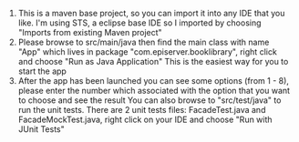 1. This is a maven base project, so you can import it into any IDE that you like. I'm using STS, a eclipse base IDE so I imported by choosing "Imports from existing Maven project"
2. Please browse to src/main/java then find the main class with name "App" which lives in package "com.episerver.booklibrary", right click and choose "Run as Java Application"
   This is the easiest way for you to start the app
3. After the app has been launched you can see some options (from 1 - 8), please enter the number which associated with the option that you want to choose and see the result
   You can also browse to "src/test/java" to run the unit tests. There are 2 unit tests files: FacadeTest.java and FacadeMockTest.java, right click on your IDE and choose "Run with JUnit Tests"
